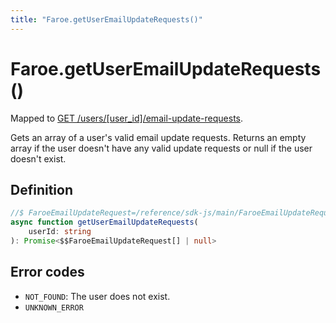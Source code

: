 ```yaml
---
title: "Faroe.getUserEmailUpdateRequests()"
---
```


# Faroe.getUserEmailUpdateRequests()

Mapped to [GET /users/\[user_id\]/email-update-requests](/reference/rest/endpoints/get_users_userid_email-update-requests).

Gets an array of a user's valid email update requests. Returns an empty array if the user doesn't have any valid update requests or null if the user doesn't exist.

## Definition

```ts
//$ FaroeEmailUpdateRequest=/reference/sdk-js/main/FaroeEmailUpdateRequest
async function getUserEmailUpdateRequests(
    userId: string
): Promise<$$FaroeEmailUpdateRequest[] | null>
```
## Error codes

- `NOT_FOUND`: The user does not exist.
- `UNKNOWN_ERROR`
